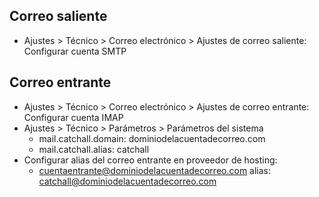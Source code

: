## Correo saliente

* Ajustes > Técnico > Correo electrónico > Ajustes de correo saliente: Configurar cuenta SMTP

## Correo entrante

* Ajustes > Técnico > Correo electrónico > Ajustes de correo entrante: Configurar cuenta IMAP
* Ajustes > Técnico > Parámetros > Parámetros del sistema
  * mail.catchall.domain: dominiodelacuentadecorreo.com
  * mail.catchall.alias: catchall
* Configurar alias del correo entrante en proveedor de hosting: 
  * cuentaentrante@dominiodelacuentadecorreo.com alias: catchall@dominiodelacuentadecorreo.com
  
